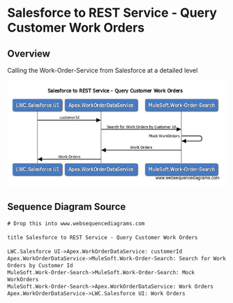 # Salesforce to REST Service - Query Customer Work Orders

## Overview

Calling the Work-Order-Service from Salesforce at a detailed level

![Sequence Diagram](wsd-3-salesforce-lwc-apex-to-work-order-service.png)


## Sequence Diagram Source
```
# Drop this into www.websequencediagrams.com

title Salesforce to REST Service - Query Customer Work Orders

LWC.Salesforce UI->Apex.WorkOrderDataService: customerId
Apex.WorkOrderDataService->MuleSoft.Work-Order-Search: Search for Work Orders by Customer Id
MuleSoft.Work-Order-Search->MuleSoft.Work-Order-Search: Mock WorkOrders
MuleSoft.Work-Order-Search->Apex.WorkOrderDataService: Work Orders
Apex.WorkOrderDataService->LWC.Salesforce UI: Work Orders
```




